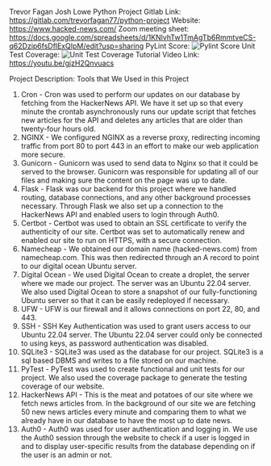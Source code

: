 Trevor Fagan
Josh Lowe
Python Project
Gitlab Link: https://gitlab.com/trevorfagan77/python-project
Website: https://www.hacked-news.com/
Zoom meeting sheet: https://docs.google.com/spreadsheets/d/1KNlvhTw1TmAgTb6RmmtveCS-q62Dzip6fsDflExQIpM/edit?usp=sharing
PyLint Score:
![Pylint Score](https://iili.io/HHFuj2V.png)
Unit Test Coverage:
![Unit Test Coverage](https://iili.io/HHFur4R.png)
Tutorial Video Link: https://youtu.be/gjzH2Qnvuacs

Project Description: Tools that We Used in this Project
1. Cron - Cron was used to perform our updates on our database by fetching from the HackerNews API. We have it set up so that every minute the crontab asynchronously runs our update script that fetches new articles for the API and deletes any articles that are older than twenty-four hours old. 
2. NGINX - We configured NGINX as a reverse proxy, redirecting incoming traffic from port 80 to port 443 in an effort to make our web application more secure.
3. Gunicorn - Gunicorn was used to send data to Nginx so that it could be served to the browser. Gunicorn was responsible for updating all of our files and making sure the content on the page was up to date.
4. Flask - Flask was our backend for this project where we handled routing, database connections, and any other background processes necessary. Through Flask we also set up a connection to the HackerNews API and enabled users to login through Auth0.
5. Certbot - Certbot was used to obtain an SSL certificate to verify the authenticity of our site. Certbot was set to automatically renew and enabled our site to run on HTTPS, with a secure connection. 
6. Namecheap - We obtained our domain name (hacked-news.com) from namecheap.com. This was then redirected through an A record to point to our digital ocean Ubuntu server.
7. Digital Ocean - We used Digital Ocean to create a droplet, the server where we made our project. The server was an Ubuntu 22.04 server. We also used Digital Ocean to store a snapshot of our fully-functioning Ubuntu server so that it can be easily redeployed if necessary.
8. UFW - UFW is our firewall and it allows connections on port 22, 80, and 443.
9. SSH - SSH Key Authentication was used to grant users access to our Ubuntu 22.04 server.
The Ubuntu 22.04 server could only be connected to using keys, as password authentication was disabled.
10. SQLite3 - SQLite3 was used as the database for our project. SQLite3 is a sql based DBMS and writes to a file stored on our machine.
11. PyTest - PyTest was used to create functional and unit tests for our project. We also used the coverage package to generate the testing coverage of our website.
12. HackerNews API - This is the meat and potatoes of our site where we fetch news articles from. In the background of our site we are fetching 50 new news articles every minute and comparing them to what we already have in our database to have the most up to date news.
13. Auth0 - Auth0 was used for user authentication and logging in. We use the Auth0 session through the website to check if a user is logged in and to display user-specific results from the database depending on if the user is an admin or not.

